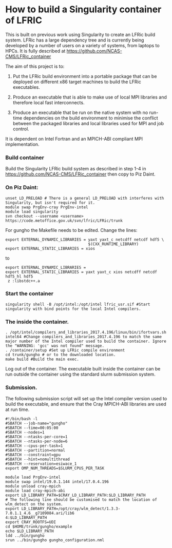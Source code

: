 # How to build a Singularity container of LFRIC

This is built on previous work using Singularity to create an LFRic build system.
LFRic has a large dependency tree and is currently being developed by a number of users on a variety of systems, from laptops to HPCs.
It is fully described at  https://github.com/NCAS-CMS/LFRic_container

The aim of this project is to:

1) Put the LFRic build environment into a portable package that can be deployed on different x86 target machines to build the LFRic executables. 

2) Produce an executable that is able to make use of local MPI libraries and therefore local fast interconnects.

3) Produce an executable that be run on the native system with no run-time dependencies on the build environment to minimise the conflict between the packaged libraries and local libraries used for MPI and job control.



It is dependent on Intel Fortran and an MPICH-ABI compliant MPI implementation. 

### Build container

Build the Singularity LFRic build system as described in step 1-4 in https://github.com/NCAS-CMS/LFRic_container then copy to Piz Daint.

### On Piz Daint:
```
unset LD_PRELOAD # There is a general LD_PRELOAD with interferes with Singularity, but isn't required for it.
module swap PrgEnv-cray PrgEnv-intel
module load singularity
svn checkout --username <username> https://code.metoffice.gov.uk/svn/lfric/LFRic/trunk
```

For gungho the Makefile needs to be edited. Change the lines:
```
export EXTERNAL_DYNAMIC_LIBRARIES = yaxt yaxt_c netcdff netcdf hdf5 \
                                    $(CXX_RUNTIME_LIBRARY)
export EXTERNAL_STATIC_LIBRARIES = xios
```
to
```
export EXTERNAL_DYNAMIC_LIBRARIES = 
export EXTERNAL_STATIC_LIBRARIES = yaxt yaxt_c xios netcdff netcdf hdf5_hl hdf5 
 z :libstdc++.a
```

### Start the container
```
singularity shell -B /opt/intel:/opt/intel lfric_usr.sif #Start singularity with bind points for the local Intel compilers.
```

### The inside the container.

```
. /opt/intel/compilers_and_libraries_2017.4.196/linux/bin/ifortvars.sh intel64 #Change compilers_and_libraries_2017.4.196 to match the same major number of the Intel compiler used to build the container. Ignore the "WARNING: 'gcc' was not found" message.
. /container/setup #Set up LFRic compile environment
cd trunk/gungho # or to the downloaded location.
make build #Build the main exec.
```
Log out of the container. The executable built inside the container can be run outside the container using the standard slurm submission system.

### Submission.

The following submission script will set up the Intel compiler version used to build the executable, and ensure that the Cray MPICH-ABI libraries are used at run time.
```
#!/bin/bash -l
#SBATCH --job-name="gungho"
#SBATCH --time=00:05:00
#SBATCH --nodes=1
#SBATCH --ntasks-per-core=1
#SBATCH --ntasks-per-node=6
#SBATCH --cpus-per-task=1
#SBATCH --partition=normal
#SBATCH --constraint=gpu
#SBATCH --hint=nomultithread
#SBATCH --reservation=esiwace_1
export OMP_NUM_THREADS=$SLURM_CPUS_PER_TASK

module load PrgEnv-intel
module swap intel/19.0.1.144 intel/17.0.4.196
module unload cray-mpich
module load cray-mpich-abi
export LD_LIBRARY_PATH=$CRAY_LD_LIBRARY_PATH:$LD_LIBRARY_PATH
# The following line should be customised to match the location of wlm_detect on the system.
export LD_LIBRARY_PATH=/opt/cray/wlm_detect/1.3.3-7.0.1.1_4.6__g7109084.ari/lib6
4:$LD_LIBRARY_PATH
export CRAY_ROOTFS=UDI
cd $HOME/trunk/gungho/example
echo $LD_LIBRARY_PATH
ldd ../bin/gungho
srun ../bin/gungho gungho_configuration.nml
```
